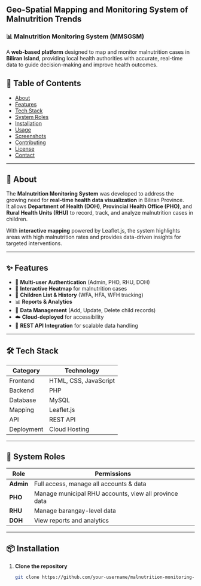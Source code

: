 ## Geo-Spatial Mapping and Monitoring System of Malnutrition Trends
### 📊 Malnutrition Monitoring System (MMSGSM)

A **web-based platform** designed to map and monitor malnutrition cases in **Biliran Island**, providing local health authorities with accurate, real-time data to guide decision-making and improve health outcomes.

## 📌 Table of Contents
- [About](#about)
- [Features](#features)
- [Tech Stack](#tech-stack)
- [System Roles](#system-roles)
- [Installation](#installation)
- [Usage](#usage)
- [Screenshots](#screenshots)
- [Contributing](#contributing)
- [License](#license)
- [Contact](#contact)

---

## 📖 About

The **Malnutrition Monitoring System** was developed to address the growing need for **real-time health data visualization** in Biliran Province.  
It allows **Department of Health (DOH)**, **Provincial Health Office (PHO)**, and **Rural Health Units (RHU)** to record, track, and analyze malnutrition cases in children.  

With **interactive mapping** powered by Leaflet.js, the system highlights areas with high malnutrition rates and provides data-driven insights for targeted interventions.

---

## ✨ Features

- 🔐 **Multi-user Authentication** (Admin, PHO, RHU, DOH)
- 📍 **Interactive Heatmap** for malnutrition cases
- 📑 **Children List & History** (WFA, HFA, WFH tracking)
- 📊 **Reports & Analytics**
- 📂 **Data Management** (Add, Update, Delete child records)
- ☁️ **Cloud-deployed** for accessibility
- 🔄 **REST API Integration** for scalable data handling

---

## 🛠 Tech Stack

| Category   | Technology |
|------------|------------|
| Frontend   | HTML, CSS, JavaScript |
| Backend    | PHP |
| Database   | MySQL |
| Mapping    | Leaflet.js |
| API        | REST API |
| Deployment | Cloud Hosting |

---

## 👥 System Roles

| Role  | Permissions |
|-------|-------------|
| **Admin** | Full access, manage all accounts & data |
| **PHO** | Manage municipal RHU accounts, view all province data |
| **RHU** | Manage barangay-level data |
| **DOH** | View reports and analytics |

---

## 📦 Installation

1. **Clone the repository**
   ```bash
   git clone https://github.com/your-username/malnutrition-monitoring-system.git
